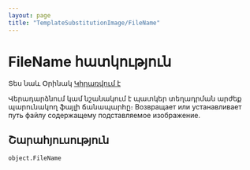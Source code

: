 ```yaml
---
layout: page
title: "TemplateSubstitutionImage/FileName"
---
```


# FileName հատկություն

Տես նաև Օրինակ [Կիրառվում է](../TemplateSubstitutionImage.md)

Վերադարձնում կամ նշանակում է պատկեր տեղադրման արժեք պարունակող ֆայլի ճանապարհը։
Возвращает или устанавливает путь файлу содержащему подставляемое изображение.



## Շարահյուսություն

```as4x
object.FileName
```
